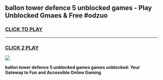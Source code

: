 
## ballon tower defence 5 unblocked games - Play Unblocked Gmaes & Free #odzuo
<h3>
<a href="https://premium.freeplayer.one?title=ballon_tower_defence_5_unblocked_games&ref=01M">CLICK TO PLAY</a></h3>
<hr>

<h3>
<a href="https://premium.freeplayer.one?title=ballon_tower_defence_5_unblocked_games&ref=01M">CLICK 2 PLAY</a>
  
</h3>

<a href="https://premium.freeplayer.one?title=ballon_tower_defence_5_unblocked_games&ref=01M"><img src="https://clearcache.store/games.png"></a>


**ballon tower defence 5 unblocked games games unblocked: Your Gateway to Fun and Accessible Online Gaming**
